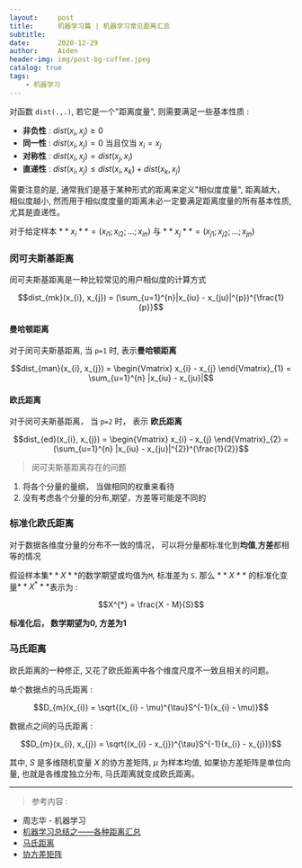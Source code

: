 ```yaml
---
layout:     post
title:      机器学习篇 | 机器学习常见距离汇总
subtitle:   
date:       2020-12-29
author:     Aiden
header-img: img/post-bg-coffee.jpeg
catalog: true 			
tags:								
    - 机器学习
---
```


对函数 `dist(.,.)`, 若它是一个"距离度量", 则需要满足一些基本性质 : 

- **非负性** : $dist(x_i, x_j) \geq 0$
- **同一性** : $dist(x_i, x_j) = 0$ 当且仅当 $x_i = x_j$
- **对称性** : $dist(x_i, x_j) = dist(x_j, x_i)$
- **直递性** : $dist(x_i, x_j) \leq dist(x_i, x_k) + dist(x_k, x_j)$

需要注意的是, 通常我们是基于某种形式的距离来定义"相似度度量",  距离越大， 相似度越小, 然而用于相似度度量的距离未必一定要满足距离度量的所有基本性质, 尤其是直递性。

对于给定样本 $**x_{i}** = (x_{i1}; x_{i2}; ...; x_{in})$ 与 $**x_{j}** = (x_{j1}; x_{j2}; ...; x_{jn})$


### 闵可夫斯基距离

闵可夫斯基距离是一种比较常见的用户相似度的计算方式

$$dist_{mk}(x_{i}, x_{j}) = (\sum_{u=1}^{n}|x_{iu} - x_{ju}|^{p})^{\frac{1}{p}}$$

#### 曼哈顿距离

对于闵可夫斯基距离, 当 `p=1` 时, 表示**曼哈顿距离** 

$$dist_{man}(x_{i}, x_{j}) = \begin{Vmatrix} x_{i} - x_{j} \end{Vmatrix}_{1} = \sum_{u=1}^{n} |x_{iu} - x_{ju}|$$

#### 欧氏距离

对于闵可夫斯基距离， 当 `p=2` 时， 表示 **欧氏距离**

$$dist_{ed}(x_{i}, x_{j}) = \begin{Vmatrix} x_{i} - x_{j} \end{Vmatrix}_{2} = (\sum_{u=1}^{n} |x_{iu} - x_{ju}|^{2})^{\frac{1}{2}}$$


> 闵可夫斯基距离存在的问题

1. 将各个分量的量纲， 当做相同的权重来看待
2. 没有考虑各个分量的分布,期望，方差等可能是不同的

### 标准化欧氏距离

对于数据各维度分量的分布不一致的情况， 可以将分量都标准化到**均值**,**方差**都相等的情况

假设样本集$**X**$的数学期望或均值为`M`, 
标准差为 `S`. 那么 $**X**$ 的标准化变量$**X^{*}**$表示为 : 

$$X^{*} = \frac{X - M}{S}$$

**标准化后， 数学期望为0, 方差为1**

### 马氏距离

欧氏距离的一种修正, 又花了欧氏距离中各个维度尺度不一致且相关的问题。

单个数据点的马氏距离 : 

$$D_{m}(x_{i}) = \sqrt{(x_{i} - \mu)^{\tau}S^{-1}(x_{i} - \mu)}$$

数据点之间的马氏距离 : 

$$D_{m}(x_{i}, x_{j}) = \sqrt{(x_{i} - x_{j})^{\tau}S^{-1}(x_{i} - x_{j})}$$

其中, $S$ 是多维随机变量 $X$ 的协方差矩阵, $\mu$ 为样本均值, 如果协方差矩阵是单位向量, 也就是各维度独立分布, 马氏距离就变成欧氏距离。


---

> 参考内容 : 

- 周志华 - 机器学习
- [机器学习总结之——各种距离汇总](https://blog.csdn.net/weixin_42715356/article/details/82845376)
- [马氏距离](https://zhuanlan.zhihu.com/p/46626607)
- [协方差矩阵](https://zhuanlan.zhihu.com/p/37609917)